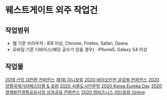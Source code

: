 # 웨스트게이트 외주 작업건

## 작업범위

- 웹 기준 브라우저 : IE9 이상, Chrome, Firefox, Safari, Opera
- 모바일 기준 디바이스(해당 공수가 있을 경우) : iPhone5, Galaxy S4 이상

## 작업물

[2019 산업 대전환 컨퍼런스](https://purymaster.github.io/westgate/ai_industries)
[제1회 지니포럼](https://purymaster.github.io/westgate/genie_forum)
[2020 바이오인천 글로벌 컨퍼런스](https://purymaster.github.io/westgate/bigc2020)
[2020 양평국제기타페스티벌 & 포럼](https://purymaster.github.io/westgate/guitar_forum)
[2020 서울도시인문학](https://purymaster.github.io/westgate/seoul_institute)
[2020 Korea Eureka Day](https://purymaster.github.io/westgate/eureka)
[2020 경제발전경험공유사업 성과공유 컨퍼런스](https://purymaster.github.io/westgate/ksp2020)
[2020 영비즈니스 리더포럼 Online](https://purymaster.github.io/westgate/yblf2020)